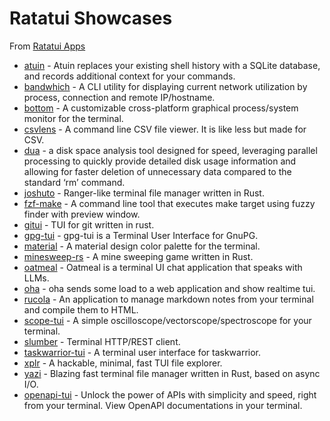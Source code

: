 # Ratatui Showcases


From [Ratatui Apps](https://ratatui.rs/showcase/apps/)

* [atuin](https://github.com/atuinsh/atuin) - Atuin replaces your existing shell history with a SQLite database, and records additional context for your commands.
* [bandwhich](https://github.com/imsnif/bandwhich) - A CLI utility for displaying current network utilization by process, connection and remote IP/hostname.
* [bottom](https://github.com/ClementTsang/bottom) - A customizable cross-platform graphical process/system monitor for the terminal.
* [csvlens](https://github.com/YS-L/csvlens) - A command line CSV file viewer. It is like less but made for CSV.
* [dua](https://github.com/Byron/dua-cli) - a disk space analysis tool designed for speed, leveraging parallel processing to quickly provide detailed disk usage information and allowing for faster deletion of unnecessary data compared to the standard ‘rm’ command.
* [joshuto](https://github.com/kamiyaa/joshuto) - Ranger-like terminal file manager written in Rust.
* [fzf-make](https://github.com/kyu08/fzf-make) - A command line tool that executes make target using fuzzy finder with preview window.
* [gitui](https://github.com/extrawurst/gitui) - TUI for git written in rust.
* [gpg-tui](https://github.com/orhun/gpg-tui) - gpg-tui is a Terminal User Interface for GnuPG.
* [material](https://github.com/azorng/material) - A material design color palette for the terminal.
* [minesweep-rs](https://github.com/cpcloud/minesweep-rs) - A mine sweeping game written in Rust.
* [oatmeal](https://github.com/dustinblackman/oatmeal/) - Oatmeal is a terminal UI chat application that speaks with LLMs.
* [oha](https://github.com/hatoo/oha/) - oha sends some load to a web application and show realtime tui.
* [rucola](https://github.com/Linus-Mussmaecher/rucola) - An application to manage markdown notes from your terminal and compile them to HTML.
* [scope-tui](https://github.com/alemidev/scope-tui) - A simple oscilloscope/vectorscope/spectroscope for your terminal.
* [slumber](https://github.com/LucasPickering/slumber) - Terminal HTTP/REST client.
* [taskwarrior-tui](https://github.com/kdheepak/taskwarrior-tui) - A terminal user interface for taskwarrior.
* [xplr](https://github.com/sayanarijit/xplr) - A hackable, minimal, fast TUI file explorer.
* [yazi](https://yazi-rs.github.io/) - Blazing fast terminal file manager written in Rust, based on async I/O.
* [openapi-tui](https://github.com/zaghaghi/openapi-tui) - Unlock the power of APIs with simplicity and speed, right from your terminal. View OpenAPI documentations in your terminal.



